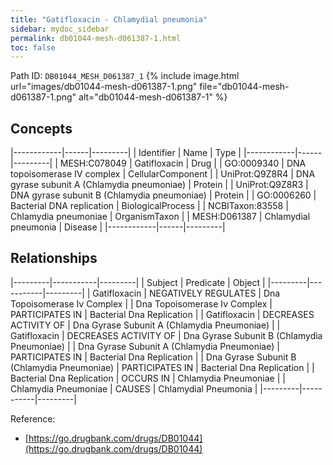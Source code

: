 ```yaml
---
title: "Gatifloxacin - Chlamydial pneumonia"
sidebar: mydoc_sidebar
permalink: db01044-mesh-d061387-1.html
toc: false 
---
```



Path ID: `DB01044_MESH_D061387_1`
{% include image.html url="images/db01044-mesh-d061387-1.png" file="db01044-mesh-d061387-1.png" alt="db01044-mesh-d061387-1" %}

## Concepts

|------------|------|---------|
| Identifier | Name | Type    |
|------------|------|---------|
| MESH:C078049 | Gatifloxacin | Drug |
| GO:0009340 | DNA topoisomerase IV complex | CellularComponent |
| UniProt:Q9Z8R4 | DNA gyrase subunit A (Chlamydia pneumoniae) | Protein |
| UniProt:Q9Z8R3 | DNA gyrase subunit B (Chlamydia pneumoniae) | Protein |
| GO:0006260 | Bacterial DNA replication | BiologicalProcess |
| NCBITaxon:83558 | Chlamydia pneumoniae | OrganismTaxon |
| MESH:D061387 | Chlamydial pneumonia | Disease |
|------------|------|---------|

## Relationships

|---------|-----------|---------|
| Subject | Predicate | Object  |
|---------|-----------|---------|
| Gatifloxacin | NEGATIVELY REGULATES | Dna Topoisomerase Iv Complex |
| Dna Topoisomerase Iv Complex | PARTICIPATES IN | Bacterial Dna Replication |
| Gatifloxacin | DECREASES ACTIVITY OF | Dna Gyrase Subunit A (Chlamydia Pneumoniae) |
| Gatifloxacin | DECREASES ACTIVITY OF | Dna Gyrase Subunit B (Chlamydia Pneumoniae) |
| Dna Gyrase Subunit A (Chlamydia Pneumoniae) | PARTICIPATES IN | Bacterial Dna Replication |
| Dna Gyrase Subunit B (Chlamydia Pneumoniae) | PARTICIPATES IN | Bacterial Dna Replication |
| Bacterial Dna Replication | OCCURS IN | Chlamydia Pneumoniae |
| Chlamydia Pneumoniae | CAUSES | Chlamydial Pneumonia |
|---------|-----------|---------|

Reference: 
  - [https://go.drugbank.com/drugs/DB01044](https://go.drugbank.com/drugs/DB01044)
